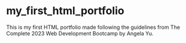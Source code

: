 # my_first_html_portfolio
This is my first HTML portfolio made following the guidelines from The Complete 2023 Web Development Bootcamp by Angela Yu.
